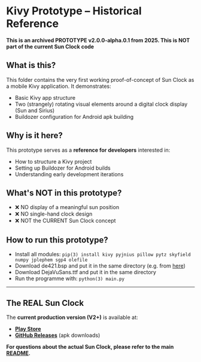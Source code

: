 # Kivy Prototype – Historical Reference

**This is an archived PROTOTYPE v2.0.0-alpha.0.1 from 2025. This is NOT part of the current Sun Clock code**

## What is this?

This folder contains the very first working proof-of-concept of Sun Clock as a mobile Kivy application. It demonstrates:
- Basic Kivy app structure
- Two (strangely) rotating visual elements around a digital clock display (Sun and Sirius)
- Buildozer configuration for Android apk building

## Why is it here?

This prototype serves as a **reference for developers** interested in:
- How to structure a Kivy project
- Setting up Buildozer for Android builds
- Understanding early development iterations

## What's NOT in this prototype?

- ❌ NO display of a meaningful sun position
- ❌ NO single-hand clock design
- ❌ NOT the CURRENT Sun Clock concept

## How to run this prototype?

- Install all modules: `pip(3) install kivy pyjnius pillow pytz skyfield numpy jplephem sgp4 olefile`
- Download de421.bsp and put it in the same directory (e.g. from [here](https://naif.jpl.nasa.gov/pub/naif/generic_kernels/spk/planets/a_old_versions/de421.bsp))
- Download DejaVuSans.ttf and put it in the same directory
- Run the programme with: `python(3) main.py`

---

## The REAL Sun Clock

The **current production version (V2+)** is available at:
- **[Play Store](https://play.google.com/store/apps/details?id=de.ax12.zunclock)**
- **[GitHub Releases](https://github.com/gaxmann/suhr/releases)** (apk downloads)

**For questions about the actual Sun Clock, please refer to the main [README](https://github.com/gaxmann/suhr/tree/main).**
